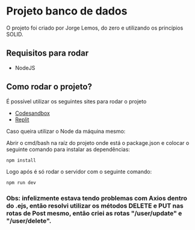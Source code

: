 <h1>Projeto banco de dados</h1>

<p>O projeto foi criado por Jorge Lemos, do zero e utilizando os princípios SOLID.</p>

<h2>Requisitos para rodar</h2>
<ul>
    <li>NodeJS</li>
</ul>

<h2>Como rodar o projeto?</h2>
<p>É possível utilizar os seguintes sites para rodar o projeto</p>
<ul>
    <li><a href="https://codesandbox.io/" target="_blank">Codesandbox</a></li>
    <li><a href="https://replit.com" target="_blank">Replit</a></li>
</ul>

<p>Caso queira utilizar o Node da máquina mesmo:</p>
<p>Abrir o cmd/bash na raíz do projeto onde está o package.json e colocar o seguinte comando para instalar as dependências:</p>

```sh
npm install
```

<p>Logo após é só rodar o servidor com o seguinte comando:</p>

```sh
npm run dev
```

<h3>Obs: infelizmente estava tendo problemas com Axios dentro do .ejs, então resolvi utilizar os métodos DELETE e PUT nas rotas de Post mesmo, então criei as rotas "/user/update" e "/user/delete".</h3>